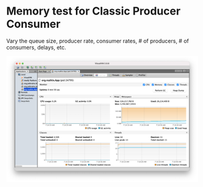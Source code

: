 # Memory test for Classic Producer Consumer

Vary the queue size, producer rate, consumer rates, # of producers, # of consumers, delays, etc.

![alt text](docs/scrn.png)